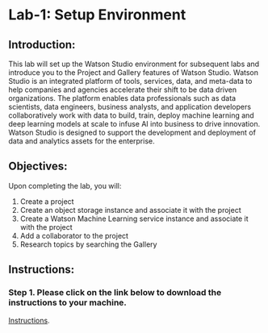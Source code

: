 
# Lab-1: Setup Environment

## Introduction:

This lab will set up the Watson Studio environment for subsequent labs and introduce you to the Project and Gallery features of Watson Studio.  Watson Studio is an integrated platform of tools, services, data, and meta-data to help companies and agencies accelerate their shift to be data driven organizations.  The platform enables data professionals such as data scientists, data engineers, business analysts, and application developers collaboratively work with data to build, train, deploy machine learning and deep learning models at scale to infuse AI into business to drive innovation. Watson Studio is designed to support the development and deployment of data and analytics assets for the enterprise.  

## Objectives:

Upon completing the lab, you will:

1. Create a project 
1. Create an object storage instance and associate it with the project
1. Create a Watson Machine Learning service instance and associate it with the project
1. Add a collaborator to the project 
1. Research topics by searching the Gallery

## Instructions:

### Step 1.  Please click on the link below to download the instructions to your machine.

[Instructions](https://github.com/bleonardb3/DS_POT_04-30-2020/raw/master/Lab-1/SetupEnvironmentv8.0.pdf).

